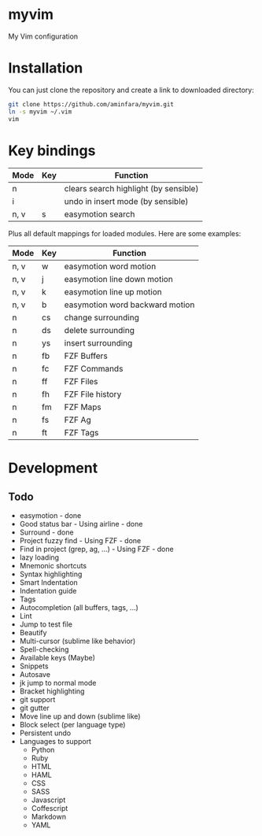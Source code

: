 # myvim
My Vim configuration

# Installation
You can just clone the repository and create a link to downloaded directory:

```bash
git clone https://github.com/aminfara/myvim.git
ln -s myvim ~/.vim
vim
```

# Key bindings
Mode | Key | Function
---- | --- | --------
n | <C-L> | clears search highlight (by sensible)
i | <C-U> | undo in insert mode (by sensible)
n, v | <Leader>s | easymotion search

Plus all default mappings for loaded modules. Here are some examples:

Mode | Key | Function
---- | --- | --------
n, v | <Leader><Leader>w | easymotion word motion
n, v | <Leader><Leader>j | easymotion line down motion
n, v | <Leader><Leader>k | easymotion line up motion
n, v | <Leader><Leader>b | easymotion word backward motion
n | cs | change surrounding
n | ds | delete surrounding
n | ys | insert surrounding
n | <Leader>fb | FZF Buffers
n | <Leader>fc | FZF Commands
n | <Leader>ff | FZF Files
n | <Leader>fh | FZF File history
n | <Leader>fm | FZF Maps
n | <Leader>fs | FZF Ag
n | <Leader>ft | FZF Tags


# Development
## Todo
* easymotion - done
* Good status bar - Using airline - done
* Surround - done
* Project fuzzy find - Using FZF - done
* Find in project (grep, ag, ...) - Using FZF - done
* lazy loading
* Mnemonic shortcuts
* Syntax highlighting
* Smart Indentation
* Indentation guide
* Tags
* Autocompletion (all buffers, tags, ...)
* Lint
* Jump to test file
* Beautify
* Multi-cursor (sublime like behavior)
* Spell-checking
* Available keys (Maybe)
* Snippets
* Autosave
* jk jump to normal mode
* Bracket highlighting
* git support
* git gutter
* Move line up and down (sublime like)
* Block select (per language type)
* Persistent undo
* Languages to support
  * Python
  * Ruby
  * HTML
  * HAML
  * CSS
  * SASS
  * Javascript
  * Coffescript
  * Markdown
  * YAML
